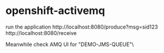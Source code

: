 # openshift-activemq
run the application
http://localhost:8080/produce?msg=sid123
http://localhost:8080/receive

Meanwhile check AMQ UI for \"DEMO-JMS-QUEUE"\